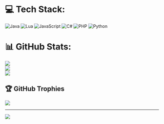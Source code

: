 
# 💻 Tech Stack:
![Java](https://img.shields.io/badge/java-%23ED8B00.svg?style=for-the-badge&logo=java&logoColor=white) ![Lua](https://img.shields.io/badge/lua-%232C2D72.svg?style=for-the-badge&logo=lua&logoColor=white) ![JavaScript](https://img.shields.io/badge/javascript-%23323330.svg?style=for-the-badge&logo=javascript&logoColor=%23F7DF1E) ![C#](https://img.shields.io/badge/c%23-%23239120.svg?style=for-the-badge&logo=c-sharp&logoColor=white) ![PHP](https://img.shields.io/badge/php-%23777BB4.svg?style=for-the-badge&logo=php&logoColor=white) ![Python](https://img.shields.io/badge/python-3670A0?style=for-the-badge&logo=python&logoColor=ffdd54)
# 📊 GitHub Stats:
![](https://github-readme-stats.vercel.app/api?username=tasty7&theme=dark&hide_border=false&include_all_commits=true&count_private=true)<br/>
![](https://github-readme-streak-stats.herokuapp.com/?user=tasty7&theme=dark&hide_border=false)<br/>
![](https://github-readme-stats.vercel.app/api/top-langs/?username=tasty7&theme=dark&hide_border=false&include_all_commits=true&count_private=true&layout=compact)

## 🏆 GitHub Trophies
![](https://github-profile-trophy.vercel.app/?username=tasty7&theme=radical&no-frame=false&no-bg=false&margin-w=4)

---
[![](https://visitcount.itsvg.in/api?id=tasty7&icon=0&color=0)](https://visitcount.itsvg.in)

<!-- Proudly created with GPRM ( https://gprm.itsvg.in ) -->
